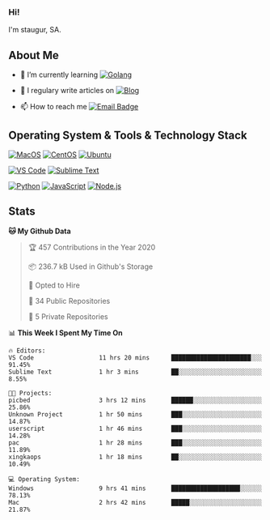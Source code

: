 ### Hi!

I'm staugur, SA.

## About Me

- 🌱 I’m currently learning [![Golang](https://img.shields.io/badge/-Go-7fd5ea?logo=go)](https:/golang.org/)

- 📝 I regulary write articles on [![Blog](https://img.shields.io/badge/-Blog-629ccd?style=for-the-badge&logo=python&logoColor=ffffff)](https://blog.saintic.com)

- 📫 How to reach me [![Email Badge](https://img.shields.io/badge/-email-c14438?style=for-the-badge&logo=Gmail&logoColor=ffffff)](mailto:me@tcw.im)

## Operating System & Tools & Technology Stack

[![MacOS](https://img.shields.io/badge/macOS-Catalina-292e33?style=flat-square&logo=apple&logoColor=ffffff)](https://www.apple.com/macos/catalina/)
[![CentOS](https://img.shields.io/badge/CentOS-7.0-292e33?style=flat-square&logo=CentOS&logoColor=)](https://www.centos.org/)
[![Ubuntu](https://img.shields.io/badge/Ubuntu-18-292e33?style=flat-square&logo=Ubuntu&logoColor=e95420)](https://www.ubuntu.com/)

[![VS Code](https://img.shields.io/badge/IDE-VSCode-292e33?style=flat-square&logo=Visual-studio-code)](https://code.visualstudio.com/)
[![Sublime Text](https://img.shields.io/badge/IDE-SublimeText-black?style=flat-square&logo=Sublime+Text)](https://www.sublimetext.com/)


[![Python](https://img.shields.io/badge/-Python-3776AB?style=flat-square&logo=python&logoColor=ffffff)](https://www.python.org/)
[![JavaScript](https://img.shields.io/badge/-JavaScript-%23F7DF1C?style=flat-square&logo=javascript&logoColor=000000&labelColor=%23F7DF1C&color=%23FFCE5A)](https://www.javascript.com/)
[![Node.js](https://img.shields.io/badge/-Node.js-00ADD8?style=flat-square&logo=node.js&logoColor=ffffff)](https://nodejs.org/)

## Stats

<!--START_SECTION:waka-->
**🐱 My Github Data** 

> 🏆 457 Contributions in the Year 2020
 > 
> 📦 236.7 kB Used in Github's Storage 
 > 
> 💼 Opted to Hire
 > 
> 📜 34 Public Repositories
 > 
> 🔑 5 Private Repositories 

📊 **This Week I Spent My Time On** 

```text
🔥 Editors: 
VS Code                  11 hrs 20 mins      ██████████████████████░░░   91.45% 
Sublime Text             1 hr 3 mins         ██░░░░░░░░░░░░░░░░░░░░░░░   8.55%

🐱‍💻 Projects: 
picbed                   3 hrs 12 mins       ██████░░░░░░░░░░░░░░░░░░░   25.86% 
Unknown Project          1 hr 50 mins        ███░░░░░░░░░░░░░░░░░░░░░░   14.87% 
userscript               1 hr 46 mins        ███░░░░░░░░░░░░░░░░░░░░░░   14.28% 
pac                      1 hr 28 mins        ███░░░░░░░░░░░░░░░░░░░░░░   11.89% 
xingkaops                1 hr 18 mins        ██░░░░░░░░░░░░░░░░░░░░░░░   10.49%

💻 Operating System: 
Windows                  9 hrs 41 mins       ███████████████████░░░░░░   78.13% 
Mac                      2 hrs 42 mins       █████░░░░░░░░░░░░░░░░░░░░   21.87%

```


<!--END_SECTION:waka-->
